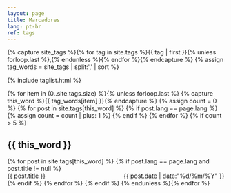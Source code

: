 ```yaml
---
layout: page
title: Marcadores
lang: pt-br
ref: tags
---
```


{% capture site_tags %}{% for tag in site.tags %}{{ tag | first }}{% unless forloop.last %},{% endunless %}{% endfor %}{% endcapture %}
{% assign tag_words = site_tags | split:',' | sort %}

{% include taglist.html %}

<!-- Posts by Tag -->
<div style="max-width: 1200px;">
  {% for item in (0..site.tags.size) %}{% unless forloop.last %}
    {% capture this_word %}{{ tag_words[item] }}{% endcapture %}
    {% assign count = 0 %}
    {% for post in site.tags[this_word] %}
      {% if post.lang == page.lang %}
        {% assign count = count | plus: 1 %}
      {% endif %}
    {% endfor %}
    {% if count > 5 %}
      <h2 id="{{ this_word | cgi_escape }}">{{ this_word }}</h2>
      {% for post in site.tags[this_word] %}
        {% if post.lang == page.lang and post.title != null %}
          <div>
            <span style="float: left;">
              <a href="{{ site.baseurl }}/{{ post.url }}">{{ post.title }}</a>
            </span>
            <span style="float: right;">
              {{ post.date | date:"%d/%m/%Y" }}
            </span>
          </div>
          <div style="clear: both;"></div>
        {% endif %}
      {% endfor %}
    {% endif %}
  {% endunless %}{% endfor %}
</div>